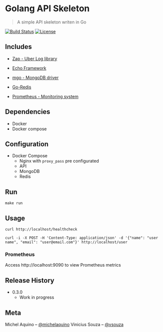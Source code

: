 # Golang API Skeleton
> A simple API skeleton writen in Go


[![Build Status](https://travis-ci.org/michelaquino/golang_api_skeleton.svg?branch=master)](https://travis-ci.org/michelaquino/golang_api_skeleton)
[![License][license-image]][license-url]


## Includes
  - [Zap - Uber Log library](https://github.com/uber-go/zap)
  - [Echo Framework](https://github.com/labstack/echo)
  - [mgo - MongoDB driver](https://github.com/go-mgo/mgo/tree/v2)
  - [Go-Redis](github.com/go-redis/redis)

  - [Prometheus - Monitoring system](https://github.com/prometheus) 

## Dependencies

- Docker
- Docker compose

## Configuration
- Docker Compose
    - Nginx with `proxy_pass` pre configurated
    - API
    - MongoDB
    - Redis

## Run
`make run`

## Usage
`curl http://localhost/healthcheck`

`curl -i -X POST -H 'Content-Type: application/json' -d '{"name": "user name", "email": "user@email.com"}' http://localhost/user`

### Prometheus
Access http://localhost:9090 to view Prometheus metrics

## Release History

* 0.3.0
    * Work in progress

## Meta

Michel Aquino – [@michelaquino](https://github.com/michelaquino)
Vinicius Souza – [@vsouza](https://github.com/vsouza)


[license-image]: https://img.shields.io/badge/License-GPL3.0-blue.svg
[license-url]: LICENSE
[travis-image]: https://img.shields.io/travis/michelaquinoe/golang_api_skeleton/master.svg
[travis-url]: https://travis-ci.org/michelaquino/golang_api_skeleton
